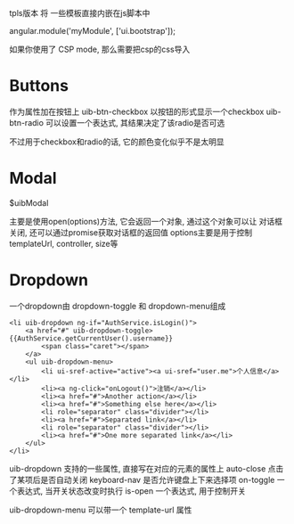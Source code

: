 tpls版本 将 一些模板直接内嵌在js脚本中

angular.module('myModule', ['ui.bootstrap']);

如果你使用了 CSP mode, 那么需要把csp的css导入

# Buttons  #
作为属性加在按钮上
uib-btn-checkbox 以按钮的形式显示一个checkbox
uib-btn-radio 可以设置一个表达式, 其结果决定了该radio是否可选

不过用于checkbox和radio的话, 它的颜色变化似乎不是太明显



# Modal #
$uibModal

主要是使用open(options)方法, 它会返回一个对象, 通过这个对象可以让 对话框 关闭, 还可以通过promise获取对话框的返回值
options主要是用于控制 templateUrl, controller, size等


# Dropdown #
一个dropdown由 dropdown-toggle 和 dropdown-menu组成

```
<li uib-dropdown ng-if="AuthService.isLogin()">
	<a href="#" uib-dropdown-toggle>{{AuthService.getCurrentUser().username}}
		<span class="caret"></span>
	</a>
	<ul uib-dropdown-menu>
		<li ui-sref-active="active"><a ui-sref="user.me">个人信息</a></li>
		<li><a ng-click="onLogout()">注销</a></li>
		<li><a href="#">Another action</a></li>
		<li><a href="#">Something else here</a></li>
		<li role="separator" class="divider"></li>
		<li><a href="#">Separated link</a></li>
		<li role="separator" class="divider"></li>
		<li><a href="#">One more separated link</a></li>
	</ul>
</li>
```

uib-dropdown 支持的一些属性, 直接写在对应的元素的属性上
auto-close 点击了某项后是否自动关闭
keyboard-nav 是否允许键盘上下来选择项
on-toggle 一个表达式, 当开关状态改变时执行
is-open 一个表达式, 用于控制开关

uib-dropdown-menu 可以带一个 template-url 属性


